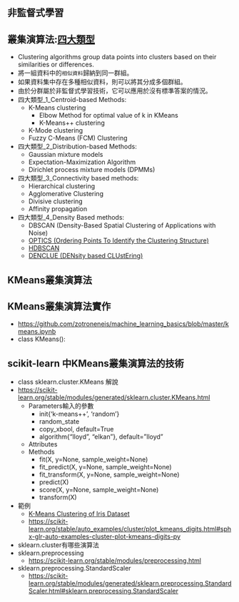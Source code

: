 ## 非監督式學習
## 叢集演算法:[四大類型](https://www.geeksforgeeks.org/machine-learning/)
- Clustering algorithms group data points into clusters based on their similarities or differences.
- 將一組資料中的`相似資料`歸納到同一群組。
- 如果資料集中存在多種相似資料，則可以將其分成多個群組。
- 由於分群屬於非監督式學習技術，它可以應用於沒有標準答案的情況。
- 四大類型_1_Centroid-based Methods:
  - K-Means clustering
    - Elbow Method for optimal value of k in KMeans
    - K-Means++ clustering
  - K-Mode clustering
  - Fuzzy C-Means (FCM) Clustering
- 四大類型_2_Distribution-based Methods:
  - Gaussian mixture models
  - Expectation-Maximization Algorithm
  - Dirichlet process mixture models (DPMMs)
- 四大類型_3_Connectivity based methods:
  - Hierarchical clustering
  - Agglomerative Clustering
  - Divisive clustering
  - Affinity propagation
- 四大類型_4_Density Based methods:
  - DBSCAN (Density-Based Spatial Clustering of Applications with Noise)
  - [OPTICS (Ordering Points To Identify the Clustering Structure)](OPTICS.md)
  - [HDBSCAN](HDBSCAN.md)
  - [DENCLUE (DENsity based CLUstEring)](DENCLUE.md)


## KMeans叢集演算法
## KMeans叢集演算法實作
- https://github.com/zotroneneis/machine_learning_basics/blob/master/kmeans.ipynb
- class KMeans():
## scikit-learn 中KMeans叢集演算法的技術
- class sklearn.cluster.KMeans 解說
- https://scikit-learn.org/stable/modules/generated/sklearn.cluster.KMeans.html
  - Parameters輸入的參數
    - init{‘k-means++’, ‘random’}
    - random_state
    - copy_xbool, default=True
    - algorithm{“lloyd”, “elkan”}, default=”lloyd”
  - Attributes
  - Methods
    - fit(X, y=None, sample_weight=None)
    - fit_predict(X, y=None, sample_weight=None)
    - fit_transform(X, y=None, sample_weight=None)
    - predict(X)
    - score(X, y=None, sample_weight=None)
    - transform(X)
 - 範例
   - [K-Means Clustering of Iris Dataset](https://www.kaggle.com/code/khotijahs1/k-means-clustering-of-iris-dataset)
   - https://scikit-learn.org/stable/auto_examples/cluster/plot_kmeans_digits.html#sphx-glr-auto-examples-cluster-plot-kmeans-digits-py
 - sklearn.cluster有哪些演算法
 - sklearn.preprocessing
   - https://scikit-learn.org/stable/modules/preprocessing.html
 - sklearn.preprocessing.StandardScaler
   - https://scikit-learn.org/stable/modules/generated/sklearn.preprocessing.StandardScaler.html#sklearn.preprocessing.StandardScaler 
   
 
